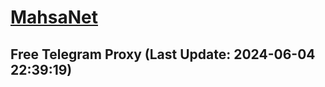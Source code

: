 
# [MahsaNet](https://t.me/mahsa_net)
## Free Telegram Proxy (Last Update: 2024-06-04 22:39:19)

    